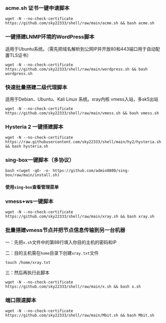 ###  acme.sh 证书一键申请脚本



```
wget -N --no-check-certificate https://github.com/sky22333/shell/raw/main/acme.sh && bash acme.sh
```


###  一键搭建LNMP环境的WordPress脚本

适用于Ubuntu系统。（需先把域名解析到公网IP并开放80和443端口用于自动配置TLS证书）

```
wget -N --no-check-certificate https://github.com/sky22333/shell/raw/main/wordpress.sh && bash wordpress.sh
```


###  快速批量搭建二级代理脚本

适用于Debian、Ubuntu、Kali Linux 系统。xray内核 vmess入站，多sk5出站

```
wget -N --no-check-certificate https://github.com/sky22333/shell/raw/main/vmess.sh && bash vmess.sh
```

### Hysteria 2 一键搭建脚本

```
wget -N --no-check-certificate https://raw.githubusercontent.com/sky22333/shell/main/hy2/hysteria.sh && bash hysteria.sh
```

### sing-box一键脚本（多协议）
```
bash <(wget -qO- -o- https://github.com/admin8800/sing-box/raw/main/install.sh)
```
#### 使用`sing-box`查看管理菜单

### vmess+ws一键脚本
```
wget -N --no-check-certificate https://github.com/sky22333/shell/raw/main/xray.sh && bash xray.sh
```


### 批量搭建vmess节点并把节点信息传输到另一台机器

一：先把`x.sh`文件中的第88行填入你目的主机的密码和IP

二：目的主机需在`home`目录下创建`xray.txt`文件
```
touch /home/xray.txt
```
三：然后再执行此脚本

```
wget -N --no-check-certificate https://github.com/sky22333/shell/raw/main/x.sh && bash x.sh
```


###  端口限速脚本



```
wget -N --no-check-certificate https://github.com/sky22333/shell/raw/main/Mbit.sh && bash Mbit.sh
```
